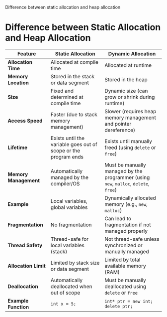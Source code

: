 Difference between static allocation and heap allocation
# Difference between Static Allocation and Heap Allocation

| Feature        | Static Allocation                  | Dynamic Allocation                |
|---------------|----------------------------------|---------------------------------|
| **Allocation Time** | Allocated at compile time        | Allocated at runtime             |
| **Memory Location** | Stored in the stack or data segment | Stored in the heap               |
| **Size**        | Fixed and determined at compile time | Dynamic size (can grow or shrink during runtime) |
| **Access Speed** | Faster (due to stack memory management) | Slower (requires heap memory management and pointer dereference) |
| **Lifetime**   | Exists until the variable goes out of scope or the program ends | Exists until manually freed (using `delete` or `free`) |
| **Memory Management** | Automatically managed by the compiler/OS | Must be manually managed by the programmer (using `new`, `malloc`, `delete`, `free`) |
| **Example**    | Local variables, global variables | Dynamically allocated memory (e.g., `new`, `malloc`) |
| **Fragmentation** | No fragmentation                | Can lead to fragmentation if not managed properly |
| **Thread Safety** | Thread-safe for local variables (stack) | Not thread-safe unless synchronized or manually managed |
| **Allocation Limit** | Limited by stack size or data segment | Limited by total available memory (RAM) |
| **Deallocation** | Automatically deallocated when out of scope | Must be manually deallocated using `delete` or `free` |
| **Example Function** | `int x = 5;`                 | `int* ptr = new int; delete ptr;` |
